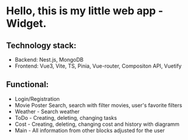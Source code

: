 Hello, this is my little web app - Widget.
======
Technology stack:
---
* Backend: Nest.js, MongoDB
* Frontend: Vue3, Vite, TS, Pinia, Vue-router, Compositon API, Vuetify


## Functional:
* Login/Registration
* Movie Poster Search, search with filter movies, user's favorite filters
* Weather - Search weather
* ToDo - Creating, deleting, changing tasks
* Cost - Creating, deleting, changing cost and history with diagramm
* Main - All information from other blocks adjusted for the user




